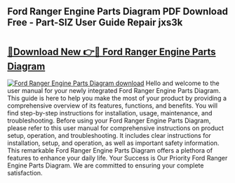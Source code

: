 ## Ford Ranger Engine Parts Diagram PDF Download Free - Part-SIZ User Guide Repair jxs3k

# <h2><a href="http://dfqtdhq.blite.top/?on=Ford+Ranger+Engine+Parts+Diagram">🔗Download New 👉🔴 Ford Ranger Engine Parts Diagram</a></h2>

[![Ford Ranger Engine Parts Diagram download](https://i.imgur.com/lujVjoI.png)](http://dfqtdhq.blite.top/?on=Ford+Ranger+Engine+Parts+Diagram)
Hello and welcome to the user manual for your newly integrated Ford Ranger Engine Parts Diagram. This guide is here to help you make the most of your product by providing a comprehensive overview of its features, functions, and benefits. You will find step-by-step instructions for installation, usage, maintenance, and troubleshooting. Before using your Ford Ranger Engine Parts Diagram, please refer to this user manual for comprehensive instructions on product setup, operation, and troubleshooting. It includes clear instructions for installation, setup, and operation, as well as important safety information. This remarkable Ford Ranger Engine Parts Diagram offers a plethora of features to enhance your daily life. Your Success is Our Priority Ford Ranger Engine Parts Diagram. We are committed to ensuring your complete satisfaction.
